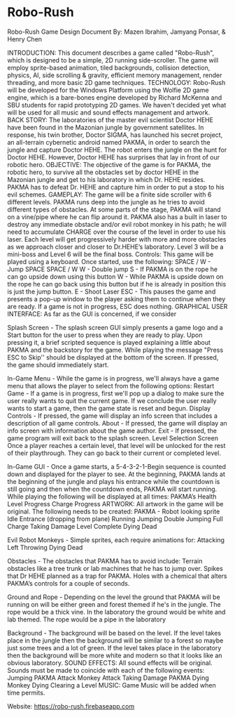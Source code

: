 # Robo-Rush

Robo-Rush Game Design Document By: Mazen Ibrahim, Jamyang Ponsar, & Henry Chen

INTRODUCTION: This document describes a game called "Robo-Rush", which is designed to be a simple, 2D running side-scroller. The game will employ sprite-based animation, tiled backgrounds, collision detection, physics, AI, side scrolling & gravity, efficient memory management, render threading, and more basic 2D game techniques. TECHNOLOGY: Robo-Rush will be developed for the Windows Platform using the Wolfie 2D game engine, which is a bare-bones engine developed by Richard McKenna and SBU students for rapid prototyping 2D games. We haven't decided yet what will be used for all music and sound effects management and artwork. BACK STORY: The laboratories of the master evil scientist Doctor HEHE have been found in the Mazonian jungle by government satellites. In response, his twin brother, Doctor SIGMA, has launched his secret project, an all-terrain cybernetic android named PAKMA, in order to search the jungle and capture Doctor HEHE. The robot enters the jungle on the hunt for Doctor HEHE. However, Doctor HEHE has surprises that lay in front of our robotic hero. OBJECTIVE: The objective of the game is for PAKMA, the robotic hero, to survive all the obstacles set by doctor HEHE in the Mazonian jungle and get to his laboratory in which Dr. HEHE resides. PAKMA has to defeat Dr. HEHE and capture him in order to put a stop to his evil schemes. GAMEPLAY: The game will be a finite side scroller with 6 different levels. PAKMA runs deep into the jungle as he tries to avoid different types of obstacles. At some parts of the stage, PAKMA will stand on a vine/pipe where he can flip around it. PAKMA also has a built in laser to destroy any immediate obstacle and/or evil robot monkey in his path; he will need to accumulate CHARGE over the course of the level in order to use his laser. Each level will get progressively harder with more and more obstacles as we approach closer and closer to Dr.HEHE’s laboratory. Level 3 will be a mini-boss and Level 6 will be the final boss. Controls: This game will be played using a keyboard. Once started, use the following: SPACE / W - Jump SPACE SPACE / W W - Double jump S - If PAKMA is on the rope he can go upside down using this button W - While PAKMA is upside down on the rope he can go back using this button but if he is already in position this is just the jump button. E - Shoot Laser ESC - This pauses the game and presents a pop-up window to the player asking them to continue when they are ready. If a game is not in progress, ESC does nothing. GRAPHICAL USER INTERFACE: As far as the GUI is concerned, if we consider

Splash Screen - The splash screen GUI simply presents a game logo and a Start button for the user to press when they are ready to play. Upon pressing it, a brief scripted sequence is played explaining a little about PAKMA and the backstory for the game. While playing the message "Press ESC to Skip'' should be displayed at the bottom of the screen. If pressed, the game should immediately start.

In-Game Menu - While the game is in progress, we'll always have a game menu that allows the player to select from the following options: Restart Game - If a game is in progress, first we'll pop up a dialog to make sure the user really wants to quit the current game. If we conclude the user really wants to start a game, then the game state is reset and begun. Display Controls - If pressed, the game will display an info screen that includes a description of all game controls. About - If pressed, the game will display an info screen with information about the game author. Exit - If pressed, the game program will exit back to the splash screen. Level Selection Screen Once a player reaches a certain level, that level will be unlocked for the rest of their playthrough. They can go back to their current or completed level.

In-Game GUI - Once a game starts, a 5-4-3-2-1-Begin sequence is counted down and displayed for the player to see. At the beginning, PAKMA lands at the beginning of the jungle and plays his entrance while the countdown is still going and then when the countdown ends, PAKMA will start running. While playing the following will be displayed at all times: PAKMA’s Health Level Progress Charge Progress ARTWORK: All artwork in the game will be original. The following needs to be created: PAKMA - Robot looking sprite Idle Entrance (dropping from plane) Running Jumping Double Jumping Full Charge Taking Damage Level Complete Dying Dead

Evil Robot Monkeys - Simple sprites, each require animations for: Attacking Left Throwing Dying Dead

Obstacles - The obstacles that PAKMA has to avoid include: Terrain obstacles like a tree trunk or lab machines that he has to jump over. Spikes that Dr HEHE planned as a trap for PAKMA. Holes with a chemical that alters PAKMA’s controls for a couple of seconds.

Ground and Rope - Depending on the level the ground that PAKMA will be running on will be either green and forest themed if he's in the jungle. The rope would be a thick vine. In the laboratory the ground would be white and lab themed. The rope would be a pipe in the laboratory

Background - The background will be based on the level. If the level takes place in the jungle then the background will be similar to a forest so maybe just some trees and a lot of green. If the level takes place in the laboratory then the background will be more white and modern so that it looks like an obvious laboratory. SOUND EFFECTS: All sound effects will be original. Sounds must be made to coincide with each of the following events: Jumping PAKMA Attack Monkey Attack Taking Damage PAKMA Dying Monkey Dying Clearing a Level MUSIC: Game Music will be added when time permits.

Website: https://robo-rush.firebaseapp.com
